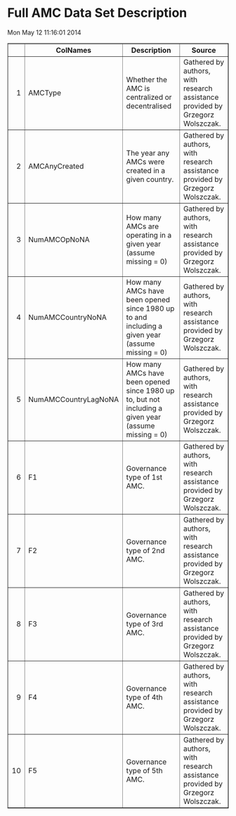 # Full AMC Data Set Description


 Mon May 12 11:16:01 2014 <!-- html table generated in R 3.1.0 by xtable 1.7-3 package -->
<!-- Mon May 12 11:16:01 2014 -->
<TABLE border=1>
<TR> <TH>  </TH> <TH> ColNames </TH> <TH> Description </TH> <TH> Source </TH>  </TR>
  <TR> <TD align="right"> 1 </TD> <TD> AMCType </TD> <TD> Whether the AMC is centralized or decentralised </TD> <TD> Gathered by authors, with research assistance provided by Grzegorz Wolszczak. </TD> </TR>
  <TR> <TD align="right"> 2 </TD> <TD> AMCAnyCreated </TD> <TD> The year any AMCs were created in a given country. </TD> <TD> Gathered by authors, with research assistance provided by Grzegorz Wolszczak. </TD> </TR>
  <TR> <TD align="right"> 3 </TD> <TD> NumAMCOpNoNA </TD> <TD> How many AMCs are operating in a given year (assume missing = 0) </TD> <TD> Gathered by authors, with research assistance provided by Grzegorz Wolszczak. </TD> </TR>
  <TR> <TD align="right"> 4 </TD> <TD> NumAMCCountryNoNA </TD> <TD> How many AMCs have been opened since 1980 up to and including a given year (assume missing = 0) </TD> <TD> Gathered by authors, with research assistance provided by Grzegorz Wolszczak. </TD> </TR>
  <TR> <TD align="right"> 5 </TD> <TD> NumAMCCountryLagNoNA </TD> <TD> How many AMCs have been opened since 1980 up to, but not including a given year (assume missing = 0) </TD> <TD> Gathered by authors, with research assistance provided by Grzegorz Wolszczak. </TD> </TR>
  <TR> <TD align="right"> 6 </TD> <TD> F1 </TD> <TD> Governance type of 1st AMC. </TD> <TD> Gathered by authors, with research assistance provided by Grzegorz Wolszczak. </TD> </TR>
  <TR> <TD align="right"> 7 </TD> <TD> F2 </TD> <TD> Governance type of 2nd AMC. </TD> <TD> Gathered by authors, with research assistance provided by Grzegorz Wolszczak. </TD> </TR>
  <TR> <TD align="right"> 8 </TD> <TD> F3 </TD> <TD> Governance type of 3rd AMC. </TD> <TD> Gathered by authors, with research assistance provided by Grzegorz Wolszczak. </TD> </TR>
  <TR> <TD align="right"> 9 </TD> <TD> F4 </TD> <TD> Governance type of 4th AMC. </TD> <TD> Gathered by authors, with research assistance provided by Grzegorz Wolszczak. </TD> </TR>
  <TR> <TD align="right"> 10 </TD> <TD> F5 </TD> <TD> Governance type of 5th AMC. </TD> <TD> Gathered by authors, with research assistance provided by Grzegorz Wolszczak. </TD> </TR>
   </TABLE>

